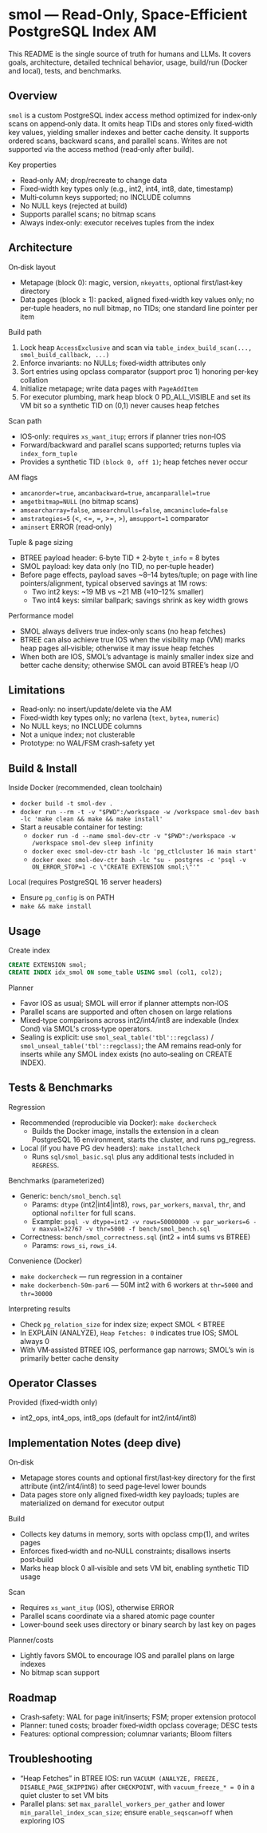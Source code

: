# smol — Read‑Only, Space‑Efficient PostgreSQL Index AM

This README is the single source of truth for humans and LLMs. It covers goals, architecture, detailed technical behavior, usage, build/run (Docker and local), tests, and benchmarks.

## Overview

`smol` is a custom PostgreSQL index access method optimized for index‑only scans on append‑only data. It omits heap TIDs and stores only fixed‑width key values, yielding smaller indexes and better cache density. It supports ordered scans, backward scans, and parallel scans. Writes are not supported via the access method (read‑only after build).

Key properties
- Read‑only AM; drop/recreate to change data
- Fixed‑width key types only (e.g., int2, int4, int8, date, timestamp)
- Multi‑column keys supported; no INCLUDE columns
- No NULL keys (rejected at build)
- Supports parallel scans; no bitmap scans
- Always index‑only: executor receives tuples from the index

## Architecture

On‑disk layout
- Metapage (block 0): magic, version, `nkeyatts`, optional first/last‑key directory
- Data pages (block ≥ 1): packed, aligned fixed‑width key values only; no per‑tuple headers, no null bitmap, no TIDs; one standard line pointer per item

Build path
1. Lock heap `AccessExclusive` and scan via `table_index_build_scan(..., smol_build_callback, ...)`
2. Enforce invariants: no NULLs; fixed‑width attributes only
3. Sort entries using opclass comparator (support proc 1) honoring per‑key collation
4. Initialize metapage; write data pages with `PageAddItem`
5. For executor plumbing, mark heap block 0 PD_ALL_VISIBLE and set its VM bit so a synthetic TID on (0,1) never causes heap fetches

Scan path
- IOS‑only: requires `xs_want_itup`; errors if planner tries non‑IOS
- Forward/backward and parallel scans supported; returns tuples via `index_form_tuple`
- Provides a synthetic TID `(block 0, off 1)`; heap fetches never occur

AM flags
- `amcanorder=true`, `amcanbackward=true`, `amcanparallel=true`
- `amgetbitmap=NULL` (no bitmap scans)
- `amsearcharray=false`, `amsearchnulls=false`, `amcaninclude=false`
- `amstrategies=5` (<, <=, =, >=, >), `amsupport=1` comparator
- `aminsert` ERROR (read‑only)

Tuple & page sizing
- BTREE payload header: 6‑byte TID + 2‑byte `t_info` = 8 bytes
- SMOL payload: key data only (no TID, no per‑tuple header)
- Before page effects, payload saves ~8–14 bytes/tuple; on page with line pointers/alignment, typical observed savings at 1M rows:
  - Two int2 keys: ~19 MB vs ~21 MB (≈10–12% smaller)
  - Two int4 keys: similar ballpark; savings shrink as key width grows

Performance model
- SMOL always delivers true index‑only scans (no heap fetches)
- BTREE can also achieve true IOS when the visibility map (VM) marks heap pages all‑visible; otherwise it may issue heap fetches
- When both are IOS, SMOL’s advantage is mainly smaller index size and better cache density; otherwise SMOL can avoid BTREE’s heap I/O

## Limitations
- Read‑only: no insert/update/delete via the AM
- Fixed‑width key types only; no varlena (`text`, `bytea`, `numeric`)
- No NULL keys; no INCLUDE columns
- Not a unique index; not clusterable
- Prototype: no WAL/FSM crash‑safety yet

## Build & Install

Inside Docker (recommended, clean toolchain)
- `docker build -t smol-dev .`
- `docker run --rm -t -v "$PWD":/workspace -w /workspace smol-dev bash -lc 'make clean && make && make install'`
- Start a reusable container for testing:
  - `docker run -d --name smol-dev-ctr -v "$PWD":/workspace -w /workspace smol-dev sleep infinity`
  - `docker exec smol-dev-ctr bash -lc 'pg_ctlcluster 16 main start'`
  - `docker exec smol-dev-ctr bash -lc "su - postgres -c 'psql -v ON_ERROR_STOP=1 -c \"CREATE EXTENSION smol;\"'"`

Local (requires PostgreSQL 16 server headers)
- Ensure `pg_config` is on PATH
- `make && make install`

## Usage

Create index
```sql
CREATE EXTENSION smol;
CREATE INDEX idx_smol ON some_table USING smol (col1, col2);
```

Planner
- Favor IOS as usual; SMOL will error if planner attempts non‑IOS
- Parallel scans are supported and often chosen on large relations
- Mixed‑type comparisons across int2/int4/int8 are indexable (Index Cond) via SMOL's cross‑type operators.
- Sealing is explicit: use `smol_seal_table('tbl'::regclass)` / `smol_unseal_table('tbl'::regclass)`; the AM remains read‑only for inserts while any SMOL index exists (no auto‑sealing on CREATE INDEX).

## Tests & Benchmarks

Regression
- Recommended (reproducible via Docker): `make dockercheck`
  - Builds the Docker image, installs the extension in a clean PostgreSQL 16 environment, starts the cluster, and runs pg_regress.
- Local (if you have PG dev headers): `make installcheck`
  - Runs `sql/smol_basic.sql` plus any additional tests included in `REGRESS`.

Benchmarks (parameterized)
- Generic: `bench/smol_bench.sql`
  - Params: `dtype` (int2|int4|int8), `rows`, `par_workers`, `maxval`, `thr`, and optional `nofilter` for full scans.
  - Example: `psql -v dtype=int2 -v rows=50000000 -v par_workers=6 -v maxval=32767 -v thr=5000 -f bench/smol_bench.sql`
- Correctness: `bench/smol_correctness.sql` (int2 + int4 sums vs BTREE)
  - Params: `rows_si`, `rows_i4`.

Convenience (Docker)
- `make dockercheck` — run regression in a container
- `make dockerbench-50m-par6` — 50M int2 with 6 workers at `thr=5000` and `thr=30000`

Interpreting results
- Check `pg_relation_size` for index size; expect SMOL < BTREE
- In EXPLAIN (ANALYZE), `Heap Fetches: 0` indicates true IOS; SMOL always 0
- With VM‑assisted BTREE IOS, performance gap narrows; SMOL’s win is primarily better cache density

## Operator Classes

Provided (fixed‑width only)
- int2_ops, int4_ops, int8_ops (default for int2/int4/int8)

## Implementation Notes (deep dive)

On‑disk
- Metapage stores counts and optional first/last‑key directory for the first attribute (int2/int4/int8) to seed page‑level lower bounds
- Data pages store only aligned fixed‑width key payloads; tuples are materialized on demand for executor output

Build
- Collects key datums in memory, sorts with opclass cmp(1), and writes pages
- Enforces fixed‑width and no‑NULL constraints; disallows inserts post‑build
- Marks heap block 0 all‑visible and sets VM bit, enabling synthetic TID usage

Scan
- Requires `xs_want_itup` (IOS), otherwise ERROR
- Parallel scans coordinate via a shared atomic page counter
- Lower‑bound seek uses directory or binary search by last key on pages

Planner/costs
- Lightly favors SMOL to encourage IOS and parallel plans on large indexes
- No bitmap scan support

## Roadmap
- Crash‑safety: WAL for page init/inserts; FSM; proper extension protocol
- Planner: tuned costs; broader fixed‑width opclass coverage; DESC tests
- Features: optional compression; columnar variants; Bloom filters

## Troubleshooting
- “Heap Fetches” in BTREE IOS: run `VACUUM (ANALYZE, FREEZE, DISABLE_PAGE_SKIPPING)` after `CHECKPOINT`, with `vacuum_freeze_* = 0` in a quiet cluster to set VM bits
- Parallel plans: set `max_parallel_workers_per_gather` and lower `min_parallel_index_scan_size`; ensure `enable_seqscan=off` when exploring IOS
